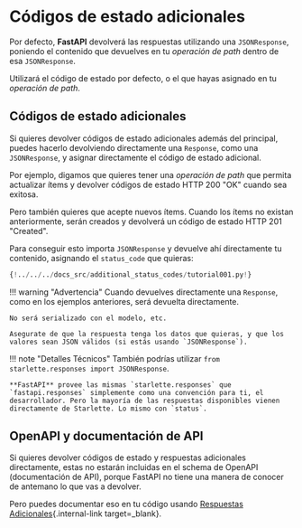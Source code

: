 # Códigos de estado adicionales

Por defecto, **FastAPI** devolverá las respuestas utilizando una `JSONResponse`, poniendo el contenido que devuelves en tu *operación de path* dentro de esa `JSONResponse`.

Utilizará el código de estado por defecto, o el que hayas asignado en tu *operación de path*.

## Códigos de estado adicionales

Si quieres devolver códigos de estado adicionales además del principal, puedes hacerlo devolviendo directamente una `Response`, como una `JSONResponse`, y asignar directamente el código de estado adicional.

Por ejemplo, digamos que quieres tener una *operación de path* que permita actualizar ítems y devolver códigos de estado HTTP 200 "OK" cuando sea exitosa.

Pero también quieres que acepte nuevos ítems. Cuando los ítems no existan anteriormente, serán creados y devolverá un código de estado HTTP 201 "Created".

Para conseguir esto importa `JSONResponse` y devuelve ahí directamente tu contenido, asignando el `status_code` que quieras:

```Python hl_lines="2  19"
{!../../../docs_src/additional_status_codes/tutorial001.py!}
```

!!! warning "Advertencia"
    Cuando devuelves directamente una `Response`, como en los ejemplos anteriores, será devuelta directamente.

    No será serializado con el modelo, etc.

    Asegurate de que la respuesta tenga los datos que quieras, y que los valores sean JSON válidos (si estás usando `JSONResponse`).

!!! note "Detalles Técnicos"
    También podrías utilizar `from starlette.responses import JSONResponse`.

    **FastAPI** provee las mismas `starlette.responses` que `fastapi.responses` simplemente como una convención para ti, el desarrollador. Pero la mayoría de las respuestas disponibles vienen directamente de Starlette. Lo mismo con `status`.

## OpenAPI y documentación de API

Si quieres devolver códigos de estado y respuestas adicionales directamente, estas no estarán incluidas en el schema de OpenAPI (documentación de API), porque FastAPI no tiene una manera de conocer de antemano lo que vas a devolver.

Pero puedes documentar eso en tu código usando [Respuestas Adicionales](additional-responses.md){.internal-link target=_blank}.
